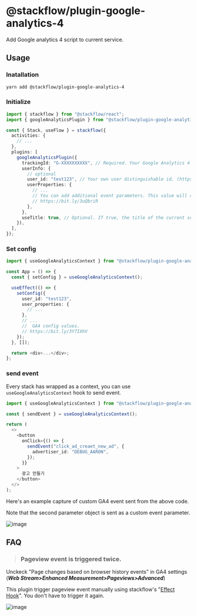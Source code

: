 # @stackflow/plugin-google-analytics-4

Add Google analytics 4 script to current service.

## Usage

### Inatallation

```bash
yarn add @stackflow/plugin-google-analytics-4
```

### Initialize

```typescript
import { stackflow } from "@stackflow/react";
import { googleAnalyticsPlugin } from "@stackflow/plugin-google-analytics-4";

const { Stack, useFlow } = stackflow({
  activities: {
    // ...
  },
  plugins: [
    googleAnalyticsPlugin({
      trackingId: "G-XXXXXXXXXX", // Required. Your Google Analytics 4 Tracking ID
      userInfo: {
        // optional
        user_id: "test123", // Your own user distinguishable id. (https://bit.ly/3VGu04K)
        userProperties: {
          // ...
          // You can add additional event parameters. This value will collected as a user properties of "Custom Dimension" in GA.
          // https://bit.ly/3uQbriR
        },
      },
      useTitle: true, // Optional. If true, the title of the current screen will be sent to GA. if false, ActivityName will be sent to GA.(defalut false).
    }),
  ],
});
```

### Set config

```typescript
import { useGoogleAnalyticsContext } from "@stackflow/plugin-google-analytics-4";

const App = () => {
  const { setConfig } = useGoogleAnalyticsContext();

  useEffect(() => {
    setConfig({
      user_id: "test123",
      user_properties: {
        // ...
      },
      // ...
      //  GA4 config values.
      // https://bit.ly/3Y7IXhV
    });
  }, []);

  return <div>...</div>;
};
```

### send event

Every stack has wrapped as a context, you can use `useGoogleAnalyticsContext` hook to send event.

```typescript
import { useGoogleAnalyticsContext } from "@stackflow/plugin-google-analytics-4";

const { sendEvent } = useGoogleAnalyticsContext();

return (
  <>
    <button
      onClick={() => {
        sendEvent("click_ad_creaet_new_ad", {
          advertiser_id: "DEBUG_AARON",
        });
      }}
    >
      광고 만들기
    </button>
  </>
);
```

Here's an example capture of custom GA4 event sent from the above code.

Note that the second parameter object is sent as a custom event parameter.

![image](https://user-images.githubusercontent.com/29659112/206271251-91f63efa-0583-4846-b4d5-79ed2ff0a881.png)

## FAQ

> ### Pageview event is triggered twice.

Unckeck "Page changes based on browser history events" in GA4 settings (**_Web Stream>Enhanced Measurement>Pageviews>Advanced_**)

This plugin trigger pageview event manually using stackflow's "[Effect Hook](https://stackflow.so/guided-tour/write-plugin#%EC%9D%B4%ED%8E%99%ED%8A%B8-%ED%9B%85)". You don't have to trigger it again.

![image](https://user-images.githubusercontent.com/29659112/206275171-57270f54-ac1c-4e0d-b58c-916a842c99b8.png)
